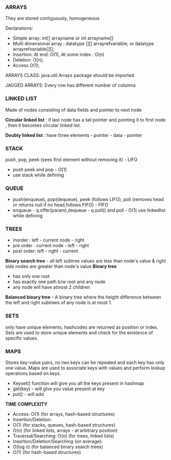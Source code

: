 ### ARRAYS 

They are stored contiguously, homogeneous

Declarations: 
- Simple array: int[] arrayname or int arrayname[]
- Multi dimensional array : datatype [][] arrayrefvariable; or datatype arrayrefvariable[][];
- Insertion: At end: O(1), At some index : O(n)
- Deletion: O(n);
- Access O(1);

ARRAYS CLASS:
    java.util.Arrays package should be imported

JAGGED ARRAYS:
    Every row has different number of columns



### LINKED LIST

Made of nodes consisting of data fields and pointer to next node

**Circular linked list** : if last node has a tail pointer and pointing it to first node , then it becomes circular linked list.

**Doubly linked list** : have three elements - pointer - data - pointer          

### STACK
push, pop, peek (sees first element without removing it) - LIFO

- push peek and pop - O[1]
- use stack while defining

### QUEUE

- push(enqueue), pop(dequeue), peek (follows LIFO), poll (removes head or returns null if no head,follows FIFO) - FIFO   
- enqueue - q.offer(param),dequeue - q.poll() and poll - O(1)
use linkedlist while defining

### TREES 

- inorder : left - current node - right
- pre order : current node - left - right
- post order: left - right - current 
 
**Binary search tree** - all left subtree values are less than node's value & right side nodes are greater than node's value
**Binary tree**
- has only one root
- has exactly one path b/w root and any node
- any node will have atmost 2 children

**Balanced binary tree** -  A binary tree where the height difference between the left and right subtrees of any node is at most 1.


### SETS 
only have unique elements, hashcodes are returned as position or index. Sets are used to store unique elements and check for the existence of specific values.

### MAPS 

Stores key-value pairs, no two keys can be repeated and each key has only one value. Maps are used to associate keys with values and perform lookup operations based on keys.

- Keyset() function will give you all the keys present in hashmap 
- get(key) - will give you value present at key
- put() - will add

**TIME COMPLEXITY**
- Access: O(1) (for arrays, hash-based structures)
- Insertion/Deletion:
- O(1) (for stacks, queues, hash-based structures)
- O(n) (for linked lists, arrays - at arbitrary position)
- Traversal/Searching: O(n) (for trees, linked lists)
- Insertion/Deletion/Searching (on average):
- O(log n) (for balanced binary search trees)
- O(1) (for hash-based structures) 